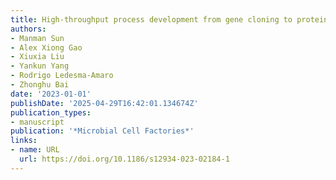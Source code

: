 ```yaml
---
title: High-throughput process development from gene cloning to protein production
authors:
- Manman Sun
- Alex Xiong Gao
- Xiuxia Liu
- Yankun Yang
- Rodrigo Ledesma‐Amaro
- Zhonghu Bai
date: '2023-01-01'
publishDate: '2025-04-29T16:42:01.134674Z'
publication_types:
- manuscript
publication: '*Microbial Cell Factories*'
links:
- name: URL
  url: https://doi.org/10.1186/s12934-023-02184-1
---
```

